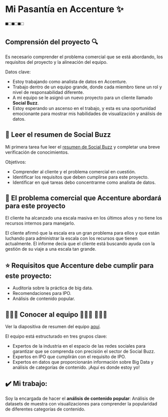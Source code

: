# Mi Pasantía en Accenture ✨

◼️◻️◼️◻️◼️◻️

## Comprensión del proyecto 🔍

Es necesario comprender el problema comercial que se está abordando, los requisitos del proyecto y la alineación del equipo.

Datos clave:

+ Estoy trabajando como analista de datos en Accenture.
+ Trabajo dentro de un equipo grande, donde cada miembro tiene un rol y nivel de responsabilidad diferente.
+ A mi equipo se le asignó un nuevo proyecto para un cliente llamado <strong>Social Buzz</strong>.
+ Estoy esperando un ascenso en el trabajo, y esta es una oportunidad emocionante para mostrar mis habilidades de visualización y análisis de datos.

## 🦄 Leer el resumen de Social Buzz

Mi primera tarea fue leer el <a href='./Data_Analytics Client Brief.pdf'>resumen de Social Buzz</a> y completar una breve verificación de conocimientos. 

Objetivos:
+ Comprender al cliente y el problema comercial en cuestión.
+ Identificar los requisitos que deben cumplirse para este proyecto.
+ Identificar en qué tareas debo concentrarme como analista de datos.

## 🎯 El problema comercial que Accenture abordará para este proyecto

El cliente ha alcanzado una escala masiva en los últimos años y no tiene los recursos internos para manejarlo.

El cliente afirmó que la escala era un gran problema para ellos y que están luchando para administrar la escala con los recursos que tienen actualmente. El informe decía que el cliente está buscando ayuda con la gestión de su viaje a una escala tan grande.

## ⭐ Requisitos que Accenture debe cumplir para este proyecto:

+ Auditoría sobre la práctica de big data.
+ Recomendaciones para IPO.
+ Análisis de contenido popular.

## 👩🏻‍💻 Conocer al equipo 👨🏻‍💼 👩🏻‍💼

Ver la diapositiva de resumen del equipo <a href='./Internal stakeholder chart.pdf'>aquí</a>.

El equipo está estructurado en tres grupos clave:

+ Expertos de la industria en el espacio de las redes sociales para garantizar que se comprenda con precisión el sector de Social Buzz.
+ Expertos en IPO que cumplirán con el requisito de IPO.
+ Expertos en datos que proporcionarán información sobre Big Data y análisis de categorías de contenido. ¡Aquí es donde estoy yo!

## ✔️ Mi trabajo:

Soy la encargada de hacer el <strong>análisis de contenido popular</strong>:
Análisis de datasets de muestra con visualizaciones para comprender la popularidad de diferentes categorías de contenido.
